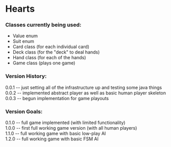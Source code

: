 # Hearts

### Classes currently being used:
- Value enum  
- Suit enum  
- Card class (for each individual card)  
- Deck class (for the "deck" to deal hands)  
- Hand class (for each of the hands)  
- Game class (plays one game)  

### Version History:

0.0.1 -- just setting all of the infrastructure up and testing some java things  
0.0.2 -- implemented abstract player as well as basic human player skeleton  
0.0.3 -- begun implementation for game playouts  

### Version Goals:

0.1.0 -- full game implemented (with limited functionality)  
1.0.0 -- first full working game version (with all human players)  
1.1.0 -- full working game with basic low-play AI  
1.2.0 -- full working game with basic FSM AI